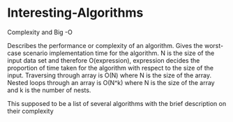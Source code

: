 # Interesting-Algorithms
Complexity  and Big -O

Describes the performance or complexity of an algorithm. Gives the worst-case scenario implementation time for the algorithm.
N is the size of the input data set and therefore O(expression), expression decides the proportion of time taken for the algorithm with respect to the size of the input.
Traversing through array is O(N) where N is the size of the array.
Nested loops through an array is O(N^k) where N is the size of the array and k is the number of nests.

This supposed to be a list of several algorithms with the brief description on their complexity
